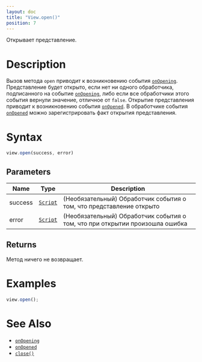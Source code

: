 ```yaml
---
layout: doc
title: "View.open()"
position: 7
---
```


Открывает представление.

# Description

Вызов метода `open` приводит к возникновению события [`onOpening`](../View.onOpening/).
Представление будет открыто, если нет ни одного обработчика, подписанного на событие [`onOpening`](../View.onOpening/),
либо если все обработчики этого события вернули значение, отличное от `false`. Открытие представления
приводит к возникновению события [`onOpened`](../View.onOpened/). В обработчике события [`onOpened`](../View.onOpened/)
можно зарегистрировать факт открытия представления.

# Syntax

```js
view.open(success, error)
```

## Parameters

|Name|Type|Description|
|----|----|-----------|
|success|[`Script`](../../../Script/)| (Необязательный) Обработчик события о том, что представление открыто|
|error|[`Script`](../../../Script/)| (Необязательный) Обработчик события о том, что при открытии произошла ошибка|

## Returns

Метод ничего не возвращает.

# Examples

```js
view.open();
```

# See Also

* [`onOpening`](../View.onOpening/)
* [`onOpened`](../View.onOpened/)
* [`close()`](../View.close/)
